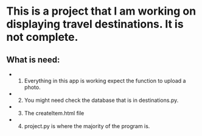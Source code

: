 # This is a project that I am working on displaying travel destinations.  It is not complete.

## What is need:

* 1. Everything in this app is working expect the function to upload a photo.
* 2.  You might need check the database that is in destinations.py.
* 3.  The createItem.html file
* 4.  project.py is where the majority of the program is.


